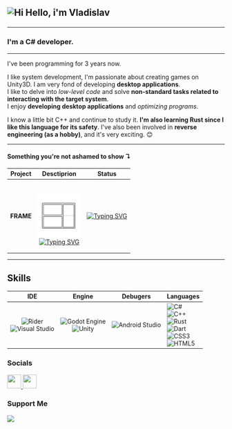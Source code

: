 ## <p align="cenet"> ![Hi](https://user-images.githubusercontent.com/18350557/176309783-0785949b-9127-417c-8b55-ab5a4333674e.gif) Hello, i'm Vladislav </p>

---

### **I'm a C# developer.**

___

I've been programming for 3 years now.

I like system development, I'm passionate about creating games on Unity3D.
I am very fond of developing **desktop applications**.
<br>
I like to delve into *low-level code* and solve **non-standard tasks related to interacting with the target system**.
<br>
I enjoy **developing desktop applications** and *optimizing programs*.

I know a little bit C++ and continue to study it. **I'm also learning Rust since I like this language for its safety**.
I've also been involved in **reverse engineering (as a hobby)**, and it's very exciting. 😊

___

#### Something you're not ashamed to show ↴

|             Project              |                                                                                                                                                                                                      Desctiprion                                                                                                                                                                                                      |                                                                                                                                  Status                                                                                                                                  |
|:--------------------------------:|:---------------------------------------------------------------------------------------------------------------------------------------------------------------------------------------------------------------------------------------------------------------------------------------------------------------------------------------------------------------------------------------------------------------------:|:------------------------------------------------------------------------------------------------------------------------------------------------------------------------------------------------------------------------------------------------------------------------:|
| <p align="center"> **FRAME**</p> | <p alight="center"><br/>  [<img src="icons/Frame.png" alt="FRAME" width="100"/>](https://github.com/0Ziver/FrameWM) <br/>[![Typing SVG](https://readme-typing-svg.herokuapp.com?font=Fira+Code&size=25&duration=1000&pause=50&color=a666ff&background=F900FF00&center=true&vCenter=true&multiline=true&repeat=false&random=true&width=400&height=50&lines=Functional+window+manager)](https://git.io/typing-svg) </p> | <p align="cenet"> [![Typing SVG](https://readme-typing-svg.herokuapp.com?font=Fira+Code&size=10&duration=2000&pause=200&color=000000&background=F400FF00&center=true&vCenter=true&random=true&width=70&height=100&lines=In;Development)](https://git.io/typing-svg) </p> |

___

## Skills

|                                                                                                                                    IDE                                                                                                                                     |                                                                                                        Engine                                                                                                         |                                                              Debugers                                                               | **Languages**                                                                                                                                                                                                                                                                                                                                                                                                                                                                                                                                                                                                                                                              |
|:--------------------------------------------------------------------------------------------------------------------------------------------------------------------------------------------------------------------------------------------------------------------------:|:---------------------------------------------------------------------------------------------------------------------------------------------------------------------------------------------------------------------:|:-----------------------------------------------------------------------------------------------------------------------------------:|:---------------------------------------------------------------------------------------------------------------------------------------------------------------------------------------------------------------------------------------------------------------------------------------------------------------------------------------------------------------------------------------------------------------------------------------------------------------------------------------------------------------------------------------------------------------------------------------------------------------------------------------------------------------------------|
| ![Rider](https://img.shields.io/badge/Rider-000000.svg?style=for-the-badge&logo=Rider&logoColor=white&color=black&labelColor=crimson)<br/>![Visual Studio](https://img.shields.io/badge/Visual%20Studio-5C2D91.svg?style=for-the-badge&logo=visual-studio&logoColor=white) | ![Godot Engine](https://img.shields.io/badge/GODOT-%23FFFFFF.svg?style=for-the-badge&logo=godot-engine)<br/>![Unity](https://img.shields.io/badge/unity-%23000000.svg?style=for-the-badge&logo=unity&logoColor=white) | ![Android Studio](https://img.shields.io/badge/Android%20Studio-3DDC84.svg?style=for-the-badge&logo=android-studio&logoColor=white) | ![C#](https://img.shields.io/badge/c%23-%23239120.svg?style=for-the-badge&logo=csharp&logoColor=white)<br/>![C++](https://img.shields.io/badge/c++-%2300599C.svg?style=for-the-badge&logo=c%2B%2B&logoColor=white) <br/>![Rust](https://img.shields.io/badge/rust-%23000000.svg?style=for-the-badge&logo=rust&logoColor=white) <br/>![Dart](https://img.shields.io/badge/dart-%230175C2.svg?style=for-the-badge&logo=dart&logoColor=white)    <br/> ![CSS3](https://img.shields.io/badge/css3-%231572B6.svg?style=for-the-badge&logo=css3&logoColor=white) <br/> ![HTML5](https://img.shields.io/badge/html5-%23E34F26.svg?style=for-the-badge&logo=html5&logoColor=white) |



### Socials

<p align="left"> <a href="https://www.github.com/0Ziver" target="_blank" rel="noreferrer"> <picture> <source media="(prefers-color-scheme: dark)" srcset="https://raw.githubusercontent.com/danielcranney/readme-generator/main/public/icons/socials/github-dark.svg" /> <source media="(prefers-color-scheme: light)" srcset="https://raw.githubusercontent.com/danielcranney/readme-generator/main/public/icons/socials/github.svg" /> <img src="https://raw.githubusercontent.com/danielcranney/readme-generator/main/public/icons/socials/github.svg" width="32" height="32" /> </picture> </a>
<a href="https://www.linkedin.com/in/0ziver" target="_blank" rel="noreferrer"> <picture> <source media="(prefers-color-scheme: dark)" srcset="https://raw.githubusercontent.com/danielcranney/readme-generator/main/public/icons/socials/linkedin-dark.svg" /> <source media="(prefers-color-scheme: light)" srcset="https://raw.githubusercontent.com/danielcranney/readme-generator/main/public/icons/socials/linkedin.svg" /> <img src="https://raw.githubusercontent.com/danielcranney/readme-generator/main/public/icons/socials/linkedin.svg" width="32" height="32" /> </picture> </a></p>

### Support Me

<p align="left">
<a href="https://www.buymeacoffee.com/0ziver"><img src="https://cdn.buymeacoffee.com/buttons/v2/default-yellow.png" width="150"/></a></li>
</p>



